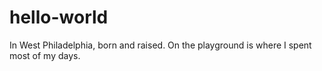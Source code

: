 # hello-world

In West Philadelphia, born and raised. On the playground is where I spent most of my days.
